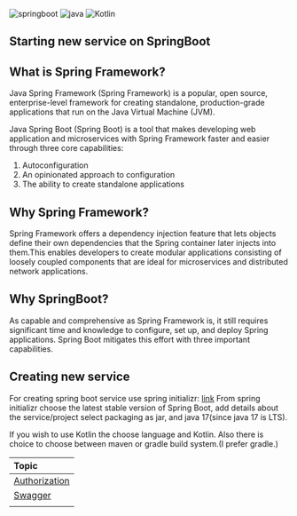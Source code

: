 ![springboot](https://user-images.githubusercontent.com/20155657/131171981-51609bcc-13a5-4108-a658-4687f8ddbdbe.png)
![java](https://user-images.githubusercontent.com/20155657/131172025-09154fcf-3160-4fb2-bb40-2fd2764ae43c.png)
![Kotlin](https://user-images.githubusercontent.com/20155657/131172745-686cd077-0a2d-4535-8e2f-8fa421008d4c.png)

## Starting new service on SpringBoot

## What is Spring Framework?

Java Spring Framework (Spring Framework) is a popular, open source, enterprise-level framework for creating standalone, production-grade applications that run on the Java Virtual Machine (JVM).

Java Spring Boot (Spring Boot) is a tool that makes developing web application and microservices with Spring Framework faster and easier through three core capabilities:

1. Autoconfiguration
2. An opinionated approach to configuration
3. The ability to create standalone applications

## Why Spring Framework?

Spring Framework offers a dependency injection feature that lets objects define their own dependencies that the Spring container later injects into them.This enables developers to create modular applications consisting of loosely coupled components that are ideal for microservices and distributed network applications.

## Why SpringBoot?

As capable and comprehensive as Spring Framework is, it still requires significant time and knowledge to configure, set up, and deploy Spring applications. Spring Boot mitigates this effort with three important capabilities.

## Creating new service

For creating spring boot service use spring initializr: [link](https://start.spring.io)
From spring initializr choose the latest stable version of Spring Boot, add details about the service/project select packaging as jar, and java 17(since java 17 is LTS).

If you wish to use Kotlin the choose language and Kotlin.
Also there is choice to choose between maven or gradle build system.(I prefer gradle.)

| Topic             |
| :---------------- |
| [Authorization]() |
| [Swagger]()       |
| []()
